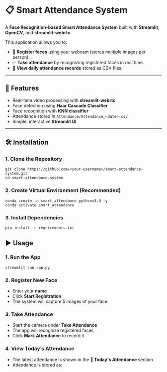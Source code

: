 # 📋 Smart Attendance System

A **Face Recognition-based Smart Attendance System** built with **Streamlit**, **OpenCV**, and **streamlit-webrtc**.  

This application allows you to:  
- 👤 **Register faces** using your webcam (stores multiple images per person).  
- ✅ **Take attendance** by recognizing registered faces in real time.  
- 📅 **View daily attendance records** stored as CSV files.  

---

## 🚀 Features
- Real-time video processing with **streamlit-webrtc**  
- Face detection using **Haar Cascade Classifier**  
- Face recognition with **KNN classifier**  
- Attendance stored in `Attendance/Attendance_<date>.csv`  
- Simple, interactive **Streamlit UI**  

---

## 🛠️ Installation

### 1. Clone the Repository
```
git clone https://github.com/<your-username>/smart-attendance-system.git
cd smart-attendance-system
```

### 2. Create Virtual Environment (Recommended)
```
conda create -n smart_attendance python=3.9 -y
conda activate smart_attendance
```

### 3. Install Dependencies
```
pip install -r requirements.txt
```


## ▶️ Usage

### 1. Run the App
```
streamlit run app.py
```

### 2. Register New Face
- Enter your **name**  
- Click **Start Registration**  
- The system will capture 5 images of your face  

### 3. Take Attendance
- Start the camera under **Take Attendance**  
- The app will recognize registered faces  
- Click **Mark Attendance** to record it  

### 4. View Today’s Attendance
- The latest attendance is shown in the **📅 Today's Attendance** section  
- Attendance is stored as:  
